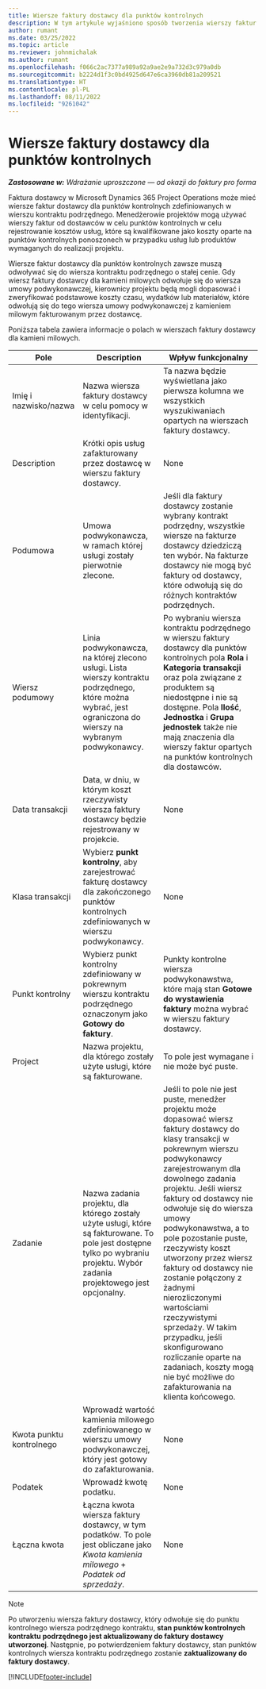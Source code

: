 ```yaml
---
title: Wiersze faktury dostawcy dla punktów kontrolnych
description: W tym artykule wyjaśniono sposób tworzenia wierszy faktur dostawcy dla punktów kontrolnych dla podwykonawcy.
author: rumant
ms.date: 03/25/2022
ms.topic: article
ms.reviewer: johnmichalak
ms.author: rumant
ms.openlocfilehash: f066c2ac7377a989a92a9ae2e9a732d3c979a0db
ms.sourcegitcommit: b2224d1f3c0bd4925d647e6ca3960db81a209521
ms.translationtype: HT
ms.contentlocale: pl-PL
ms.lasthandoff: 08/11/2022
ms.locfileid: "9261042"
---
```

# <a name="vendor-invoice-lines-for-milestones"></a>Wiersze faktury dostawcy dla punktów kontrolnych

_**Zastosowane w:** Wdrażanie uproszczone — od okazji do faktury pro forma_

Faktura dostawcy w Microsoft Dynamics 365 Project Operations może mieć wiersze faktur dostawcy dla punktów kontrolnych zdefiniowanych w wierszu kontraktu podrzędnego. Menedżerowie projektów mogą używać wierszy faktur od dostawców w celu punktów kontrolnych w celu rejestrowanie kosztów usług, które są kwalifikowane jako koszty oparte na punktów kontrolnych ponoszonech w przypadku usług lub produktów wymaganych do realizacji projektu.

Wiersze faktur dostawcy dla punktów kontrolnych zawsze muszą odwoływać się do wiersza kontraktu podrzędnego o stałej cenie. Gdy wiersz faktury dostawcy dla kamieni milowych odwołuje się do wiersza umowy podwykonawczej, kierownicy projektu będą mogli dopasować i zweryfikować podstawowe koszty czasu, wydatków lub materiałów, które odwołują się do tego wiersza umowy podwykonawczej z kamieniem milowym fakturowanym przez dostawcę.

Poniższa tabela zawiera informacje o polach w wierszach faktury dostawcy dla kamieni milowych.

| Pole | Description | Wpływ funkcjonalny |
| --- | --- | --- |
| Imię i nazwisko/nazwa | Nazwa wiersza faktury dostawcy w celu pomocy w identyfikacji. | Ta nazwa będzie wyświetlana jako pierwsza kolumna we wszystkich wyszukiwaniach opartych na wierszach faktury dostawcy. |
| Description | Krótki opis usług zafakturowany przez dostawcę w wierszu faktury dostawcy. | None |
| Podumowa | Umowa podwykonawcza, w ramach której usługi zostały pierwotnie zlecone. | Jeśli dla faktury dostawcy zostanie wybrany kontrakt podrzędny, wszystkie wiersze na fakturze dostawcy dziedziczą ten wybór. Na fakturze dostawcy nie mogą być faktury od dostawcy, które odwołują się do różnych kontraktów podrzędnych. |
| Wiersz podumowy | Linia podwykonawcza, na której zlecono usługi. Lista wierszy kontraktu podrzędnego, które można wybrać, jest ograniczona do wierszy na wybranym podwykonawcy. | Po wybraniu wiersza kontraktu podrzędnego w wierszu faktury dostawcy dla punktów kontrolnych pola **Rola** i **Kategoria transakcji** oraz pola związane z produktem są niedostępne i nie są dostępne. Pola **Ilość**, **Jednostka** i **Grupa jednostek** także nie mają znaczenia dla wierszy faktur opartych na punktów kontrolnych dla dostawców. |
| Data transakcji | Data, w dniu, w którym koszt rzeczywisty wiersza faktury dostawcy będzie rejestrowany w projekcie. | None |
| Klasa transakcji | Wybierz **punkt kontrolny**, aby zarejestrować fakturę dostawcy dla zakończonego punktów kontrolnych zdefiniowanych w wierszu podwykonawcy. | None |
| Punkt kontrolny | Wybierz punkt kontrolny zdefiniowany w pokrewnym wierszu kontraktu podrzędnego oznaczonym jako **Gotowy do faktury**. | Punkty kontrolne wiersza podwykonawstwa, które mają stan **Gotowe do wystawienia faktury** można wybrać w wierszu faktury dostawcy. |
| Project | Nazwa projektu, dla którego zostały użyte usługi, które są fakturowane. | To pole jest wymagane i nie może być puste. |
| Zadanie | Nazwa zadania projektu, dla którego zostały użyte usługi, które są fakturowane. To pole jest dostępne tylko po wybraniu projektu. Wybór zadania projektowego jest opcjonalny. | Jeśli to pole nie jest puste, menedżer projektu może dopasować wiersz faktury dostawcy do klasy transakcji w pokrewnym wierszu podwykonawcy zarejestrowanym dla dowolnego zadania projektu. Jeśli wiersz faktury od dostawcy nie odwołuje się do wiersza umowy podwykonawstwa, a to pole pozostanie puste, rzeczywisty koszt utworzony przez wiersz faktury od dostawcy nie zostanie połączony z żadnymi nierozliczonymi wartościami rzeczywistymi sprzedaży. W takim przypadku, jeśli skonfigurowano rozliczanie oparte na zadaniach, koszty mogą nie być możliwe do zafakturowania na klienta końcowego. |
| Kwota punktu kontrolnego | Wprowadź wartość kamienia milowego zdefiniowanego w wierszu umowy podwykonawczej, który jest gotowy do zafakturowania. | None |
| Podatek | Wprowadź kwotę podatku. | None |
| Łączna kwota | Łączna kwota wiersza faktury dostawcy, w tym podatków. To pole jest obliczane jako *Kwota kamienia milowego* + *Podatek od sprzedaży*. | None |

> [!NOTE]
> Po utworzeniu wiersza faktury dostawcy, który odwołuje się do punktu kontrolnego wiersza podrzędnego kontraktu, **stan punktów kontrolnych kontraktu podrzędnego jest aktualizowany do faktury dostawcy utworzonej**. Następnie, po potwierdzeniem faktury dostawcy, stan punktów kontrolnych wiersza kontraktu podrzędnego zostanie **zaktualizowany do faktury dostawcy**.

[!INCLUDE[footer-include](../../includes/footer-banner.md)]
